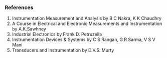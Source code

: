 ### References

1. Instrumentation Measurement and Analysis by B C Nakra, K K Chaudhry
2. A Course in Electrical and Electronic Measurements and Instrumentation by A.K.Sawhney
3. Industrial Electronics by Frank D. Petruzella
4. Instrumentation Devices & Systems by C S Rangan, G R Sarma, V S V Mani
5. Transducers and Instrumentation by D.V.S. Murty